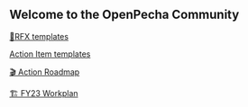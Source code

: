 ## Welcome to the OpenPecha Community 

[🧭RFX templates](https://github.com/OpenPecha/Requests/issues)

[Action Item templates](https://github.com/OpenPecha/Roadmap/issues/new?assignees=&labels=&template=action-item-template.md&title=)

[🎬 Action Roadmap](https://github.com/orgs/OpenPecha/projects/11/views/1)

[🏗️ FY23 Workplan](https://github.com/orgs/OpenPecha/projects/21/views/1)
